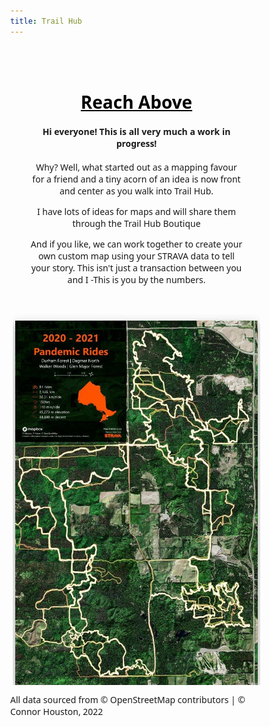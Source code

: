 ```yaml
---
title: Trail Hub
---
```


<html>
<meta charset="utf-8" />
<head>
<title>Trail Hub and Strava Maps</title>
<meta name="viewport" content="width=device-width, initial-scale=1.0">
<!-- Global site tag (gtag.js) - Google Analytics -->
<script async src="https://www.googletagmanager.com/gtag/js?id=G-3RKGWJ9K0S"></script>
<script>
  window.dataLayer = window.dataLayer || [];
  function gtag(){dataLayer.push(arguments);}
  gtag('js', new Date());

  gtag('config', 'G-3RKGWJ9K0S');
</script>	  
  
<style>
* {
  box-sizing: border-box;
}

body {
  margin: 0;
  font-family: 'Segoe UI', sans-serif;
}

.header {
  text-align: center;
  padding: 32px;
}
a {
  color: black;
}	
.row {
  display: -ms-flexbox; /* IE 10 */
  display: flex;
  -ms-flex-wrap: wrap; /* IE 10 */
  flex-wrap: wrap;
  padding: 0 4px;
}

/* Create two equal columns that sits next to each other */
.column {
  -ms-flex: 50%; /* IE 10 */
  flex: 50%;
  padding: 0 4px;
}

.column img {
  margin-top: 10px;
  vertical-align: middle;
  box-shadow: 0 4px 8px 0 rgba(0, 0, 0, 0.2), 0 6px 20px 0 rgba(0, 0, 0, 0.19);
}

</style>
</head>
<body>

<!-- Header -->
<div class="header" id="myHeader">
  <h1><a href="https://reachabove.ca">Reach Above</a></h1>
  <h4>Hi everyone! This is all very much a work in progress!</h4>
  <p>Why? Well, what started out as a mapping favour for a friend and a tiny acorn of an idea is now front and center as you walk into Trail Hub.</p>
  <p>I have lots of ideas for maps and will share them through the Trail Hub Boutique</p>
  <p>And if you like, we can work together to create your own custom map using your STRAVA data to tell your story. This isn't just a transaction between you and I -This is you by the numbers.</p>
</div>  

<!-- Photo Grid -->
<div class="row"> 
  <div class="column">
    <img src="/Markets/Map24x36Copyright.jpg" style="width:100%">
       
   </div>
</div>
<p>All data sourced from © OpenStreetMap contributors | © Connor Houston, 2022</p>

<script>
   
 
// Get the elements with class="column"
var elements = document.getElementsByClassName("column");

// Declare a loop variable
var i;

// Full-width images
function one() {
    for (i = 0; i < elements.length; i++) {
    elements[i].style.msFlex = "100%";  // IE10
    elements[i].style.flex = "100%";
  }
}

// Add active class to the current button (highlight it)
var header = document.getElementById("myHeader");
var btns = header.getElementsByClassName("btn");
for (var i = 0; i < btns.length; i++) {
  btns[i].addEventListener("click", function() {
    var current = document.getElementsByClassName("active");
    current[0].className = current[0].className.replace(" active", "");
    this.className += " active";
  });
}
</script>

</body>
</html>
